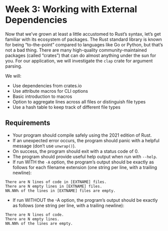# Week 3: Working with External Dependencies

Now that we’ve grown at least a little accustomed to Rust’s syntax, let’s get familiar with its
ecosystem of packages. The Rust standard library is known for being “to-the-point” compared to
languages like Go or Python, but that’s not a bad thing. There are many high-quality
community-maintained packages (called “crates”) that can do almost anything under the sun for
you. For our application, we will investigate the `clap` crate for argument parsing.

We will:
* Use dependencies from crates.io
* Use attribute macros for CLI options
* Basic introduction to macros
* Option to aggregate lines across all files or distinguish file types
* Use a hash table to keep track of different file types

## Requirements

* Your program should compile safely using the 2021 edition of Rust.
* If an unexpected error occurs, the program should panic with a helpful message (don’t use `unwrap()`).
* On success, the program should exit with a status code of 0.
* The program should provide useful help output when run with `--help`.
* If run WITH the `-A` option, the program’s output should be exactly as follows for each filename extension (one string per line, with a trailing newline):

```
There are N lines of code in [EXTNAME] files.
There are N empty lines in [EXTNAME] files.
NN.NN% of the lines in [EXTNAME] files are empty.
```

* If run WITHOUT the -A option, the program’s output should be exactly as follows (one string per line, with a trailing newline):

```
There are N lines of code.
There are N empty lines.
NN.NN% of the lines are empty.
```
